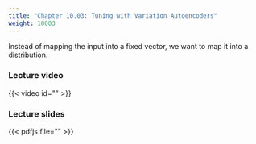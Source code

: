 ```yaml
---
title: "Chapter 10.03: Tuning with Variation Autoencoders"
weight: 10003
---
```

Instead of mapping the input into a fixed vector, we want to map it into a
distribution.

<!--more-->

### Lecture video

{{< video id="" >}}

### Lecture slides

{{< pdfjs file="" >}}
